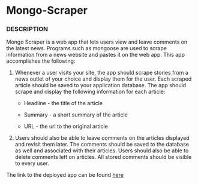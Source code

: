 # Mongo-Scraper

### DESCRIPTION
Mongo Scraper is a web app that lets users view and leave comments on the latest news. Programs such as mongoose are used to scrape information from a news website and pastes it on the web app. This app accomplishes the following:

  1. Whenever a user visits your site, the app should scrape stories from a news outlet of your choice and display them for the user. Each scraped article should be saved to your application database. The app should scrape and display the following information for each article:

     * Headline - the title of the article

     * Summary - a short summary of the article

     * URL - the url to the original article

  2. Users should also be able to leave comments on the articles displayed and revisit them later. The comments should be saved to the database as well and associated with their articles. Users should also be able to delete comments left on articles. All stored comments should be visible to every user.

  The link to the deployed app can be found [here](https://fathomless-woodland-87724.herokuapp.com/)